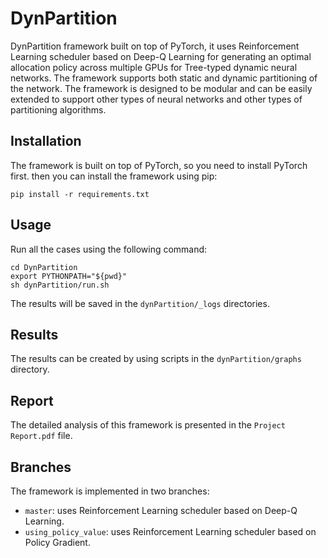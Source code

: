 # DynPartition
DynPartition framework built on top of PyTorch, it uses Reinforcement Learning
scheduler based on Deep-Q Learning for generating an optimal allocation policy
across multiple GPUs for Tree-typed dynamic neural networks. The framework
supports both static and dynamic partitioning of the network.
The framework is designed to be modular and can be easily extended to support
other types of neural networks and other types of partitioning algorithms.

## Installation

The framework is built on top of PyTorch, so you need to install PyTorch first.
then you can install the framework using pip:

```
pip install -r requirements.txt
```

## Usage

Run all the cases using the following command:

```
cd DynPartition
export PYTHONPATH="${pwd}"
sh dynPartition/run.sh
```

The results will be saved in the `dynPartition/_logs`
directories.

## Results

The results can be created by using scripts in the `dynPartition/graphs`
directory.

## Report

The detailed analysis of this framework is presented in the `Project Report.pdf`
file.

## Branches

The framework is implemented in two branches:

- `master`: uses Reinforcement Learning scheduler based on Deep-Q Learning.
- `using_policy_value`: uses Reinforcement Learning scheduler based on Policy
  Gradient.

